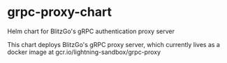 # grpc-proxy-chart
Helm chart for BlitzGo's gRPC authentication proxy server

This chart deploys BlitzGo's gRPC proxy server, which currently lives as a docker image at gcr.io/lightning-sandbox/grpc-proxy
